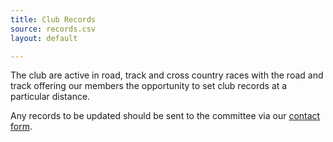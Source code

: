 ```yaml
---
title: Club Records
source: records.csv
layout: default

---
```


<p>The club are active in road, track and cross country races with the road and track offering our members the opportunity to set club records at a particular distance.</p>

<p>Any records to be updated should be sent to the committee via our <a href="/pages/contact">contact form</a>.</p>

<div id="output_table_div"></div>